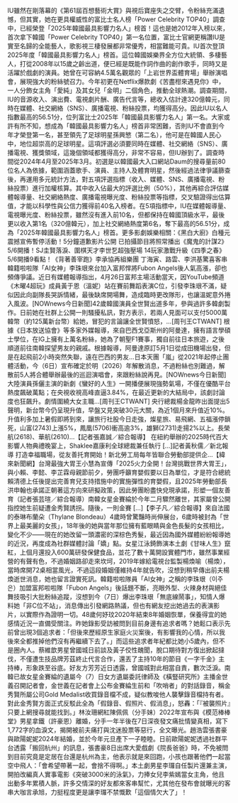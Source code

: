 IU雖然在剛落幕的《第61屆百想藝術大賞》與視后寶座失之交臂，令粉絲充滿遺憾，但其實，她在更具權威性的富比士名人榜「Power Celebrity TOP40」調查中，已經榮登「2025年韓國最具影響力名人」榜首！這也是她2012年入榜以來，首次拿下韓國「Power Celebrity TOP40」第一名位置，富比士官網更稱讚IU是實至名歸的全能藝人，歌影視三棲發展都非常優秀，相當難能可貴。IU首次登頂2025年度「韓國最具影響力名人」榜首。這位韓國娛樂界全方位大統領、多棲藝人，打從2008年以15歲之齡出道，便已經是既能作詞作曲的創作歌手，同時又是活躍於戲劇的演員。她曾在可容納4.5萬名觀眾的「上岩世界盃體育場」舉辦演唱會，展現強大的粉絲號召力。今年初更在Netflix爆款劇《苦盡柑來遇見你》中，一人分飾女主角「愛純」及其女兒「金明」二個角色，推動全球熱潮。調查期間，IU的音源收入、演出費、電視劇片酬、廣告代言等，總收入估計達320億韓元，同時在媒體、社交網絡（SNS）、廣播電視、粉絲投票，均獲得高分。因此IU以名人指數最高的56.51分，位列富比士2025年「韓國最具影響力名人」第一名。大家或許有所不知，想成為「韓國最具影響力名人」榜首非常困難，否則IU不會直到今年才榮登第一名，甚至領先了足球明星孫興慜（第二名），他可是在韓國人民心中，地位超崇高的足球明星。這項評選必須要同時在媒體、社交網絡（SNS）、廣播電視、獲獎領域，這幾個領域都獲得高分，非常不容易，但IU辦到了。調查時間從2024年4月至2025年3月。初選是以韓國最大入口網站Daum的搜尋量前80位名人為依據，範圍涵蓋歌手、演員、主持人及體育明星，然後經過法律爭議篩查後，再運用多元統計方法，對五項評選指標（收入、媒體、SNS、廣播電視、粉絲投票）進行加權核算。其中收入佔最大的評選比例（50%），其他再綜合評估媒體報導量、社交網絡熱度、廣播電視曝光度、粉絲投票等指標，交叉驗證得出估算值，才能以科學性與公信力獲得前40名入榜者。在5項指標中，IU在媒體報導量、電視曝光度、粉絲投票，雖然沒有進入前10名，但都保持在韓國頂級水平，最後更以收入第1名（320億韓元），加上社交網絡熱度第6名，奪下最高的56.51分，成為「2025年韓國最具影響力名人」榜首。更多影劇娛樂相關：《黑白大廚》白種元震撼宣佈暫停活動！5分鐘道歉影片公開 已拍攝節目將照常播出《魔鬼的計謀2》 5/6開播！SJ圭賢落淚、圍棋天才李世乭超強壓場 14玩家激戰升級《四季之春》5/6開播9看點！《背著善宰跑》李承協再組樂團 丁海寅、路雲、李洪基驚喜客串韓籍啦啦隊「AI女神」李珠珢來台加入富邦悍將Fubon Angels後人氣高漲，卻也頻傳爭議。近日有媒體報導指出，4月26日富邦主場活動當天，因YouTube頻道《木曜4超玩》成員黃于恩（溫妮）站在賽前舞蹈表演C位，引發李珠珢不滿，疑似因此向副隊長哭訴情緒，最後缺席開場舞，造成臨時更改隊形，也讓溫妮意外捲入風波。[NOWnews今日新聞]42歲韓國演員全世賢出道多年，參與過許多韓劇製作。日前她在社群上公開一則騷擾私訊，對方表示，若兩人見面可以支付5000萬韓幣（約125萬新台幣）給她，冒犯的言論讓全世賢憤怒，...[周刊王CTWANT] 根據《日本放送協會》等多家外媒報導，來自巴西戈亞斯州的阿曼達，擁有語言學碩士學位，在IG上擁有上萬名粉絲，她為了朝聖F1賽事，獨自前往日本旅遊，之後順道前往南韓探望男友的親戚。根據報導，阿曼達原訂5月1日從成田機場出發，但是在起飛前2小時突然失聯，遠在巴西的男友...日本天團「嵐」從2021年起停止團體活動，今（6日）宣布確定於明（2026）年解散消息，不過粉絲也別難過，解散前5人將合體舉辦最後的巡迴演唱會，來跟粉絲說再見。[NOWnews今日新聞]大陸演員孫儷主演的新劇《蠻好的人生》一開播便展現強勢氣場，不僅在優酷平台熱度飆破萬點；在央視收視高峰直逼3.84%，在最近更新的大結局中，該劇討論度也狂飆升。劇情圍繞大女主職...[周刊王CTWANT] 央行總裁楊金龍昨出面提出5聲明，新台幣今仍呈現升值，早盤又見突破30元大關，為近1個月來升值近10%。升值利多加上暑假即將到來，讓旅行社股今日走強，燦星旅、易飛網、五福漲停鎖死，山富(2743)上漲5%，鳳凰(5706)衝高逾3%，雄獅(2731)走揚2%以上。長榮航(2618)、華航(2610)...【記者張嘉誠／綜合報導】 在紐約舉辦的2025時代百大影響人物典禮晚宴上，Shaklee嘉康利全球總裁兼任執行 […]記者黃秋儒／新北報導 打造幸福職場，從友善托育開始！新北勞工局每年皆聯合勞動部提供企…【緯來新聞網】台灣最強大胃王小慧為宣傳「2025火力全開！台灣挑戰世界大胃王」，與小賴、李懿、李芷霖母親節前夕，勞團呼籲育嬰假要以日為單位，才是符合總統賴清德上任後提出完善育兒支持措施中的實施彈性的育嬰假，且2025年勞動部長洪申翰也承諾正朝著這方向來研擬政策，因此勞團盼盡快兌現承諾，形塑一個友善育（記者張芸瑄／綜合報導）南韓女星金賽綸於今年二月驟然離世，其家屬曾公開指控她生前疑遭金秀賢誘拐。隨後，一則金賽 […]【李子凡／綜合報導】來自法國的泰琳布蘭朵（Thylane Blondeau）4歲時曾驚豔時尚伸展台，6歲時被封為「世界上最美麗的女孩」，18年後的她與當年那位擁有藍眼睛與金色長髮的女孩相比，變化不少——現在的她改留一頭濃密的深棕色秀髮，最近因為國外媒體紛紛報導她的近況，再度成為社群媒體討論「嬌」點。女星江泳錡飾演本土劇《甘味人生》竄紅，上個月還投入600萬研發保健食品，並花了數十萬開設實體門市，雖然事業經營的有聲有色，不過婚姻路卻走來坎坷，2019年嫁給電視台監製楊煥喻（楊煥），當時席開72桌相當風光，不過這段婚姻僅維持4年就告吹，沒想到稍早傳出前夫楊煥逝世消息，她也留言證實死訊。韓籍啦啦隊員「AI女神」之稱的李珠珢（이주은）加盟富邦啦啦隊「Fubon Angels」後話題不斷，亮眼外型、火辣身材與絕佳舞技吸引大批粉絲追蹤，沒想到今（7日）爆出李珠珢「無底線鬧事」，知情人爆料她「非C位不站」，消息傳出引發網路熱議，但也有網友挖出她過去的表演影片，以實際作為證明一切。48歲何妤玟2020年結束8年婚姻恢單，保養得宜的她感情近況一直備受關注。昨她錄影受訪被問到目前身邊有追求者嗎？她鬆口表示先前曾出現3個追求者：「但後來歷經原生家庭火災案後，有影響我的心情，所以我後來全都推掉他們沒有再繼續下去了。」而這些追求者年紀都比她小5歲內，但不是圈內人。蔡維歆男星曾國城日前談及黃子佼性醜聞，脫口期待對方復出掀起撻伐，不僅遭生技品牌芳茲終止代言合作，還丟了主持10年的節目《一字千金》主持棒，形象跌至谷底。好友方芳芳近日透露，曾國城對此相當自責，數次泛淚。南韓已故女星金賽綸的遺屬今（7）日女方遺屬委託律師及《橫豎研究所》主播金世義召開記者會，金世義在記者會上公布金賽綸生前和「吹哨者」的對話錄音，稱金秀賢所屬公司Gold Medalist收買錄音檔不成，疑似教唆他人襲擊錄音檔持有者。對此金秀賢方面正式反駁此全為「假錄音、假照片、假消息」，怒轟：「『被襲照片』只要上網搜尋就能找到。」林汝珊網紅陳佩佩（分手妹）2022年宣布與《模范棒棒堂》男星拿鐵（許豪恩）離婚，分手一年半後在7日深夜發文痛批情變真相，寫下1,772字的血淚文，揭開被前夫痛打與沈迷股票等惡行，全文曝光。趙浩雲張書豪與歐陽妮妮2024年結婚，並於今年元旦產下一子睦睦。日前歐陽妮妮透過社群平台透露「搬回杭州」的訊息，張書豪8日出席大愛戲劇《院長爸爸》時，不免被問到目前究竟是定居在台還是杭州為主，他表示就是來回跑，小孩也跟著他們一起當空中飛人：「會希望帶著一起，會捨不得啊。」本土劇男星李㼈自任製片還兼主演，開拍改編真人實事電影《突破3000米的泳氣》，力捧女兒李紫嫣當女主角，他且出動多年累積人脈，許多交情深的好友都來客串幫忙，尤其他在發布會就曝光的客串大咖言承旭，力挺程度更是讓李㼈不禁慨歎「這個情欠大了」！